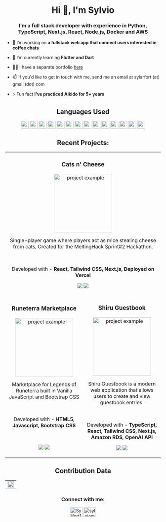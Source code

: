 <h1 align="center">Hi 👋, I'm Sylvio</h1>
<h3 align="center">I’m a full stack developer with experience in Python, TypeScript, Next.js, React, Node.js, Docker and AWS</h3>

- 🔭 I’m working on **a fullstack web app that connect users interested in coffee chats**

- 🌱 I’m currently learning **Flutter and Dart**

- 👨‍💻 I have a separate portfolio <a href="https://sylviomafort.dev">here</a>

- 📫 If you'd like to get in touch with me, send me an email at sylarfort (at) gmail (dot) com

- ⚡ Fun fact **I've practiced Aikido for 5+ years**

<h2 align="center">Languages Used</h2>
<p align="center">
<img src="https://shields.io/badge/JavaScript-F7DF1E?style=for-the-badge&logo=JavaScript&logoColor=000" height=25>
<img src="https://img.shields.io/badge/TypeScript-3178C6?style=for-the-badge&logo=typescript&logoColor=white" height=25>
<img src="https://img.shields.io/badge/Java-ED8B00?style=for-the-badge&logo=openjdk&logoColor=white" height=25>
<img src="https://img.shields.io/badge/python-3670A0?style=for-the-badge&logo=python&logoColor=ffdd54" height=25>
<img src="https://img.shields.io/badge/node.js-339933?style=for-the-badge&logo=Node.js&logoColor=white" height=25>
<img src="https://img.shields.io/badge/Vue.js-35495E?style=for-the-badge&logo=vuedotjs&logoColor=4FC08D" height=25>
<img src="https://img.shields.io/badge/React-005da8?style=for-the-badge&logo=react&logoColor=61DAFB" height=25>
<img src="https://img.shields.io/badge/html5-%23E34F26.svg?style=for-the-badge&logo=html5&logoColor=white" height=25>
<img src="https://img.shields.io/badge/Tailwind_CSS-grey?style=for-the-badge&logo=tailwind-css&logoColor=38B2AC" height=25>
<img src="https://img.shields.io/badge/MongoDB-005da8?style=for-the-badge&logo=mongodb&logoColor=white" height=25>
<img src="https://img.shields.io/badge/-SQL-000?&logo=MySQL&logoColor=4479A1" height=25>
<img src="https://img.shields.io/badge/git-%23F05033.svg?style=for-the-badge&logo=git&logoColor=white" height=25>
<img src="https://img.shields.io/badge/AWS-%23FF9900.svg?style=for-the-badge&logo=amazon-aws&logoColor=white" height=25>
<img src="https://img.shields.io/badge/docker-%230db7ed.svg?style=for-the-badge&logo=docker&logoColor=white" height=25>
</p>

<h2 align="center">Recent Projects:</h2>

<div align="center">
  <table>
    <tr>
      <td colspan="2">
          <h3 align="center">Cats n' Cheese</h3>
          <p align="center">
            <img src="https://sylviomafort.dev/images/catsncheese_screenshot.jpg" alt="project example" height="188px"/>
            <p align="center">
              Single-player game where players act as mice stealing cheese from cats, Created for the MeltingHack Sprint#2 Hackathon.
            </p>
          <br>
          <p align="center"> Developed with - <strong> React, Tailwind CSS, Next.js, Deployed on Vercel</strong><p>
          <p align="center">
          <a href="https://github.com/sylfort/cats-n-cheese" target="_blank"><img src="https://img.shields.io/badge/Code-lightgrey?style=for-the-badge&logo=github"/></a>  
          <a href="https://cats-n-cheese.vercel.app/" target="_blank"><img src="https://img.shields.io/badge/-website-green?style=for-the-badge&color=005da8"/></a>
          </p>
          </p>
        </td>
    </tr>
    <tr>
        <td width="50%">
          <h3 align="center">Runeterra Marketplace</h3>
          <p align="center">
            <img src="https://sylviomafort.dev/images/runeterra_screenshot.jpg" alt="project example" height="188px"/>
            <p align="center">
              Marketplace for Legends of Runeterra built in Vanilla JavaScript and Bootstrap CSS 
            </p>
          <br>
          <p align="center"> Developed with - <strong> HTML5, Javascript, Bootstrap CSS</strong><p>
          <br>
          <p align="center">
          <a href="https://github.com/sylfort/marketplace" target="_blank"><img src="https://img.shields.io/badge/Code-lightgrey?style=for-the-badge&logo=github"/></a>  
          <a href="https://sylfort.github.io/marketplace/" target="_blank"><img src="https://img.shields.io/badge/-website-green?style=for-the-badge&color=005da8"/></a>
          </p>
          </p>
        </td>
    <td width="50%">
          <h3 align="center">Shiru Guestbook</h3>
          <p align="center">
            <img src="https://github.com/sylfort/guestbook-t3/assets/24916160/87bfd091-454a-4c91-9904-b3d2b6905507" alt="project example" height="188px"/>
            <p align="center">
              Shiru Guestbook is a modern web application that allows users to create and view guestbook entries.
            </p>
          <br>
          <p align="center"> Developed with - <strong> TypeScript, React, Tailwind CSS, Next.js, Amazon RDS, OpenAI API</strong><p>
          <p align="center">
          <a href="https://github.com/sylfort/guestbook-t3" target="_blank"><img src="https://img.shields.io/badge/Code-lightgrey?style=for-the-badge&logo=github"/></a>  
          <a href="https://shiru-guestbook-t3.vercel.app/" target="_blank"><img src="https://img.shields.io/badge/-website-green?style=for-the-badge&color=005da8"/></a>
          </p>
          </p>
        </td>
      </tr>
  </table>
</div>

  <!--Analytics & Data-->
<h2 align="center">Contribution Data</h2>
<div align="center">
<table>
<tr>
<td width="100%">
<img width="100%" src="https://github-readme-stats.vercel.app/api?username=sylfort&bg_color=FFFFFF00&hide_border=true&text_color=005da8&title_color=1288ff&include_all_commits=true&count_private=true">
</table>
</div>



<h3 align="center">Connect with me:</h3>
<p align="center">
<a href="https://twitter.com/Sylfort1" target="blank"><img align="center" src="https://raw.githubusercontent.com/rahuldkjain/github-profile-readme-generator/master/src/images/icons/Social/twitter.svg" alt="Sylfort1" height="30" width="40" /></a>
<a href="https://linkedin.com/in/sylviomafort" target="blank"><img align="center" src="https://raw.githubusercontent.com/rahuldkjain/github-profile-readme-generator/master/src/images/icons/Social/linked-in-alt.svg" alt="sylviomafort" height="30" width="40" /></a>
</p>
